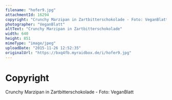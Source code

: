 ```yaml
---
filename: "hofer9.jpg"
attachmentId: 16294
copyright: "Crunchy Marzipan in Zartbitterschokolade - Foto: VeganBlatt"
photographer: "VeganBlatt"
altText: "Crunchy Marzipan in Zartbitterschokolade"
width: 640
height: 851
mimeType: "image/jpeg"
uploadDate: "2015-11-26 12:52:35"
originalUrl: "https://bxq4fb.myraidbox.de/i/hofer9.jpg"
---
```


# Copyright

Crunchy Marzipan in Zartbitterschokolade - Foto: VeganBlatt

